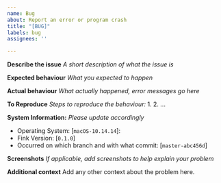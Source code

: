```yaml
---
name: Bug
about: Report an error or program crash
title: "[BUG]"
labels: bug
assignees: ''

---
```


**Describe the issue**
_A short description of what the issue is_

**Expected behaviour**
_What you expected to happen_

**Actual behaviour**
_What actually happened, error messages go here_

**To Reproduce**
_Steps to reproduce the behaviour:_
1.
2.
...

**System Information:**
_Please update accordingly_
 - Operating System: [`macOS-10.14.14`]:
 - Fink Version: [`0.1.0`]
 - Occurred on which branch and with what commit: [`master-abc456d`]

**Screenshots**
_If applicable, add screenshots to help explain your problem_

**Additional context**
Add any other context about the problem here.
